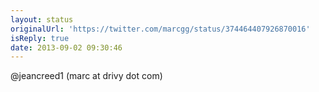 ```yaml
---
layout: status
originalUrl: 'https://twitter.com/marcgg/status/374464407926870016'
isReply: true
date: 2013-09-02 09:30:46
---
```


@jeancreed1 (marc at drivy dot com)
